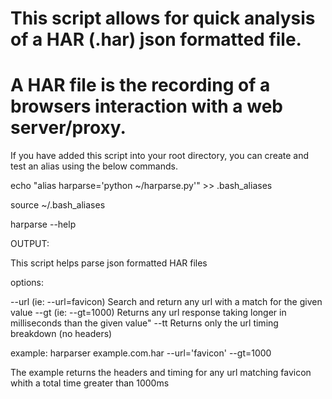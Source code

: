 # This script allows for quick analysis of a HAR (.har) json formatted file.
# A HAR file is the recording of a browsers interaction with a web server/proxy.

If you have added this script into your root directory, you can create and test an alias using the below commands.

echo "alias harparse='python ~/harparse.py'" >> .bash_aliases

source ~/.bash_aliases

harparse --help

OUTPUT:


This script helps parse json formatted HAR files

options: 

--url   (ie: --url=favicon) Search and return any url with a match for the given value
--gt    (ie: --gt=1000) Returns any url response taking longer in milliseconds than the given value"
--tt    Returns only the url timing breakdown (no headers)

example: harparser example.com.har --url='favicon' --gt=1000

The example returns the headers and timing for any url matching favicon whith a total time greater than 1000ms


